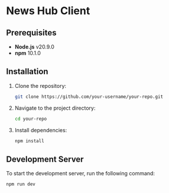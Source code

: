 # News Hub Client

## Prerequisites

- **Node.js** v20.9.0
- **npm** 10.1.0

## Installation

1. Clone the repository:

    ```sh
    git clone https://github.com/your-username/your-repo.git
    ```

2. Navigate to the project directory:

    ```sh
    cd your-repo
    ```

3. Install dependencies:

    ```sh
    npm install
    ```

## Development Server

To start the development server, run the following command:

```sh
npm run dev
```
